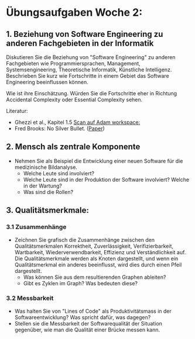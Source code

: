 # Übungsaufgaben Woche 2:

## 1. Beziehung von Software Engineering zu anderen Fachgebieten in der Informatik
Diskutieren Sie die Beziehung von "Software Engineering" zu anderen Fachgebieten wie 
Programmiersprachen, Management, Systemsengineering, Theoretische Informatik, Künstliche Intelligenz.
Beschrieben Sie kurz wie Fortschritte in einem Gebiet das Software Engineering beeinflussen können.

Wie ist ihre Einschätzung. Würden Sie die Fortschritte eher in Richtung Accidental Complexity oder Essential Complexity sehen.

Literatur: 
* Ghezzi et al., Kapitel 1.5 [Scan auf Adam workspace: ](https://adam.unibas.ch/goto_adam_fold_710087.html)
* Fred Brooks: No Silver Bullet. ([Paper](http://worrydream.com/refs/Brooks-NoSilverBullet.pdf))


## 2. Mensch als zentrale Komponente 
* Nehmen Sie als Beispiel die Entwicklung einer neuen Software für die medizinische Bildanalyse. 
    * Welche Leute sind involviert? 
    * Welche Leute sind in der Produktion der Software involviert? Welche in der Wartung? 
    * Was sind die Rollen?

## 3. Qualitätsmerkmale: 

### 3.1 Zusammenhänge
* Zeichnen Sie grafisch die Zusammenhänge zwischen den Qualitätsmerkmalen Korrektheit, Zuverlässigkeit, Verifizierbarkeit, Wartbarkeit, Wiederverwendbarkeit, Effizienz und Verständlichkeit auf. Die Qualitätsmerkmale werden als 
Knoten dargestellt, und wenn ein Qualitätsmerkmal ein anderes beeinflusst, wird dies durch einen Pfeil dargestellt. 
    * Was können Sie aus dem resultierenden Graphen ableiten?
    * Gibt es Zyklen im Graph? Was bedeuten diese?


### 3.2 Messbarkeit
* Was halten Sie von "Lines of Code" als Produktivitätsmass in der Softwareentwicklung? Was spricht dafür, was dagegen?
* Stellen sie die Messbarkeit der Softwarequalität der Situation gegenüber, wie man die Qualität einer Brücke messen kann. 




